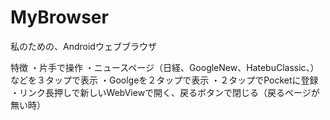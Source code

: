 MyBrowser
=========
私のための、Androidウェブブラウザ

特徴
・片手で操作
・ニュースページ（日経、GoogleNew、HatebuClassic、）などを３タップで表示
・Goolgeを２タップで表示
・２タップでPocketに登録
・リンク長押しで新しいWebViewで開く、戻るボタンで閉じる（戻るページが無い時）



